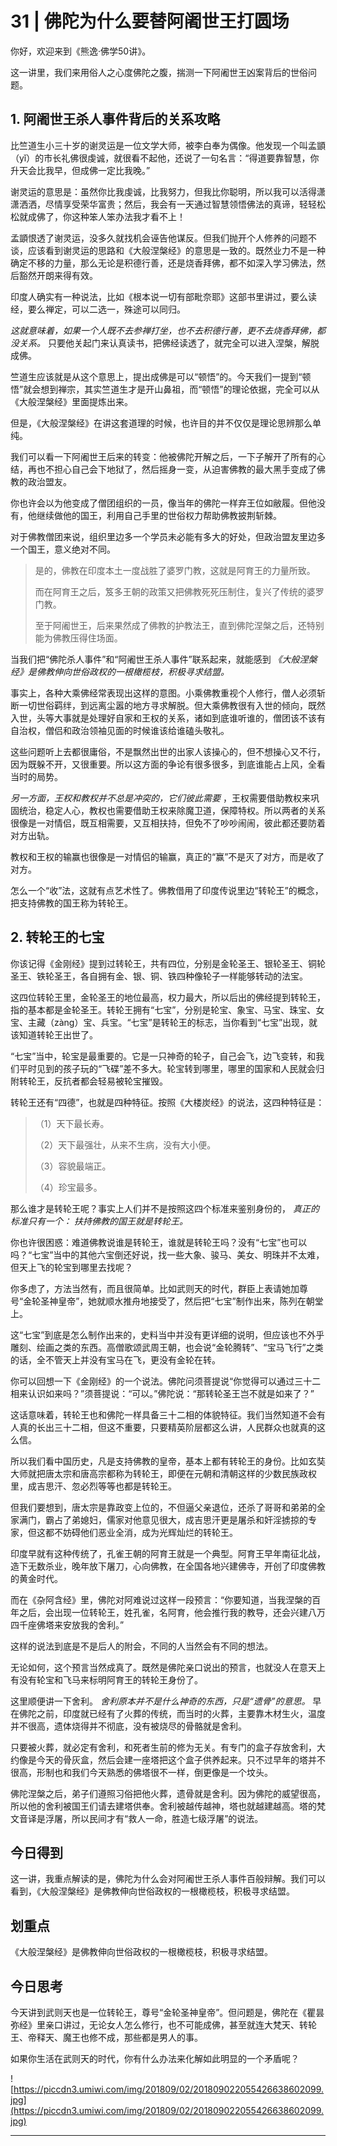 # 31 | 佛陀为什么要替阿阇世王打圆场

你好，欢迎来到《熊逸·佛学50讲》。

这一讲里，我们来用俗人之心度佛陀之腹，揣测一下阿阇世王凶案背后的世俗问题。

## 1. 阿阇世王杀人事件背后的关系攻略

比竺道生小三十岁的谢灵运是一位文学大师，被李白奉为偶像。他发现一个叫孟顗（yǐ）的市长礼佛很虔诚，就很看不起他，还说了一句名言：“得道要靠智慧，你升天会比我早，但成佛一定比我晚。”

谢灵运的意思是：虽然你比我虔诚，比我努力，但我比你聪明，所以我可以活得潇潇洒洒，尽情享受荣华富贵；然后，我会有一天通过智慧领悟佛法的真谛，轻轻松松就成佛了，你这种笨人笨办法我才看不上！

孟顗恨透了谢灵运，没多久就找机会诬告他谋反。但我们抛开个人修养的问题不谈，应该看到谢灵运的思路和《大般涅槃经》的意思是一致的。既然业力不是一种确定不移的力量，那么无论是积德行善，还是烧香拜佛，都不如深入学习佛法，然后豁然开朗来得有效。

印度人确实有一种说法，比如《根本说一切有部毗奈耶》这部书里讲过，要么读经，要么禅定，可以二选一，殊途可以同归。

 *这就意味着，如果一个人既不去参禅打坐，也不去积德行善，更不去烧香拜佛，都没关系。* 只要他关起门来认真读书，把佛经读透了，就完全可以进入涅槃，解脱成佛。

竺道生应该就是从这个意思上，提出成佛是可以“顿悟”的。今天我们一提到“顿悟”就会想到禅宗，其实竺道生才是开山鼻祖，而“顿悟”的理论依据，完全可以从《大般涅槃经》里面提炼出来。

但是，《大般涅槃经》在讲这套道理的时候，也许目的并不仅仅是理论思辨那么单纯。

我们可以看一下阿阇世王后来的转变：他被佛陀开解之后，一下子解开了所有的心结，再也不担心自己会下地狱了，然后摇身一变，从迫害佛教的最大黑手变成了佛教的政治盟友。

你也许会以为他变成了僧团组织的一员，像当年的佛陀一样弃王位如敝履。但他没有，他继续做他的国王，利用自己手里的世俗权力帮助佛教披荆斩棘。

对于佛教僧团来说，组织里边多一个学员未必能有多大的好处，但政治盟友里边多一个国王，意义绝对不同。

> 是的，佛教在印度本土一度战胜了婆罗门教，这就是阿育王的力量所致。
> 
> 而在阿育王之后，笈多王朝的政策又把佛教死死压制住，复兴了传统的婆罗门教。
> 
> 至于阿阇世王，后来果然成了佛教的护教法王，直到佛陀涅槃之后，还特别能为佛教压得住场面。

当我们把“佛陀杀人事件”和“阿阇世王杀人事件”联系起来，就能感到 *《大般涅槃经》是佛教伸向世俗政权的一根橄榄枝，积极寻求结盟。*

事实上，各种大乘佛经常表现出这样的意图。小乘佛教重视个人修行，僧人必须斩断一切世俗羁绊，到远离尘嚣的地方寻求解脱。但大乘佛教很有入世的倾向，既然入世，头等大事就是处理好自家和王权的关系，诸如到底谁听谁的，僧团该不该有自治权，僧侣和政治领袖见面的时候谁该给谁磕头敬礼。

这些问题听上去都很庸俗，不是飘然出世的出家人该操心的，但不想操心又不行，因为既躲不开，又很重要。所以这方面的争论有很多很多，到底谁能占上风，全看当时的局势。

 *另一方面，王权和教权并不总是冲突的，它们彼此需要* ，王权需要借助教权来巩固统治，稳定人心，教权也需要借助王权来除魔卫道，保障特权。所以两者的关系很像是一对情侣，既互相需要，又互相扶持，但免不了吵吵闹闹，彼此都还要防着对方出轨。

教权和王权的输赢也很像是一对情侣的输赢，真正的“赢”不是灭了对方，而是收了对方。

怎么一个“收”法，这就有点艺术性了。佛教借用了印度传说里边“转轮王”的概念，把支持佛教的国王称为转轮王。

## 2. 转轮王的七宝

你该记得《金刚经》提到过转轮王，共有四位，分别是金轮圣王、银轮圣王、铜轮圣王、铁轮圣王，各自拥有金、银、铜、铁四种像轮子一样能够转动的法宝。

这四位转轮王里，金轮圣王的地位最高，权力最大，所以后出的佛经提到转轮王，指的基本都是金轮圣王。转轮王拥有“七宝”，分别是轮宝、象宝、马宝、珠宝、女宝、主藏（zàng）宝、兵宝。“七宝”是转轮王的标志，当你看到“七宝”出现，就该知道转轮王出世了。

“七宝”当中，轮宝是最重要的。它是一只神奇的轮子，自己会飞，边飞变转，和我们平时见到的孩子玩的“飞碟”差不多大。轮宝转到哪里，哪里的国家和人民就会归附转轮王，反抗者都会轻易被轮宝摧毁。

转轮王还有“四德”，也就是四种特征。按照《大楼炭经》的说法，这四种特征是：

> （1）天下最长寿。
> 
> （2）天下最强壮，从来不生病，没有大小便。
> 
> （3）容貌最端正。
> 
> （4）珍宝最多。

那么谁才是转轮王呢？事实上人们并不是按照这四个标准来鉴别身份的， *真正的标准只有一个：*  *扶持佛教的国王就是转轮王。*

你也许很困惑：难道佛教说谁是转轮王，谁就是转轮王吗？没有“七宝”也可以吗？“七宝”当中的其他六宝倒还好说，找一些大象、骏马、美女、明珠并不太难，但天上飞的轮宝到哪里去找呢？

你多虑了，方法当然有，而且很简单。比如武则天的时代，群臣上表请她加尊号“金轮圣神皇帝”，她就顺水推舟地接受了，然后把“七宝”制作出来，陈列在朝堂上。

这“七宝”到底是怎么制作出来的，史料当中并没有更详细的说明，但应该也不外乎雕刻、绘画之类的东西。高僧歌颂武周王朝，也会说“金轮腾转”、“宝马飞行”之类的话，全不管天上并没有宝马在飞，更没有金轮在转。

你可以回想一下《金刚经》的一个说法。佛陀问须菩提说“你觉得可以通过三十二相来认识如来吗？”须菩提说：“可以。”佛陀说：“那转轮圣王岂不就是如来了？”

这话意味着，转轮王也和佛陀一样具备三十二相的体貌特征。我们当然知道不会有人真的长出三十二相，但这不重要，只要精英阶层都这么讲，人民群众也就真的这么信。

所以我们看中国历史，凡是支持佛教的皇帝，基本上都有转轮王的身份。比如玄奘大师就把唐太宗和唐高宗都称为转轮王，即便在元朝和清朝这样的少数民族政权里，成吉思汗、忽必烈等等也都是转轮王。

但我们要想到，唐太宗是靠政变上位的，不但逼父亲退位，还杀了哥哥和弟弟的全家满门，霸占了弟媳妇，儒家对他意见很大，成吉思汗更是屠杀和奸淫掳掠的专家，但这都不妨碍他们恶业全消，成为光辉灿烂的转轮王。

印度早就有这种传统了，孔雀王朝的阿育王就是一个典型。阿育王早年南征北战，造下无数杀业，晚年放下屠刀，心向佛教，在全国各地兴建佛寺，开创了印度佛教的黄金时代。

而在《杂阿含经》里，佛陀对阿难说过这样一段预言：“你要知道，当我涅槃的百年之后，会出现一位转轮王，姓孔雀，名阿育，他会推行我的教导，还会兴建八万四千座佛塔来安放我的舍利。”

这样的说法到底是不是后人的附会，不同的人当然会有不同的想法。

无论如何，这个预言当然成真了。既然是佛陀亲口说出的预言，也就没人在意天上有没有轮宝和飞马来标明阿育王的转轮王身份了。

这里顺便讲一下舍利。 *舍利原本并不是什么神奇的东西，只是“遗骨”的意思。* 早在佛陀之前，印度就已经有了火葬的传统，而当时的火葬，主要靠木材生火，温度并不很高，遗体烧得并不彻底，没有被烧尽的骨骼就是舍利。

只要被火葬，就必定有舍利，和死者生前的修为无关。有专门的盒子存放舍利，大约像是今天的骨灰盒，然后会建一座塔把这个盒子供养起来。只不过早年的塔并不很高，形制也和我们今天熟悉的佛塔很不一样，倒更像是一个坟头。

佛陀涅槃之后，弟子们遵照习俗把他火葬，遗骨就是舍利。因为佛陀的威望很高，所以他的舍利被国王们请去建塔供奉。舍利被越传越神，塔也就越建越高。塔的梵文音译是浮屠，所以民间才有“救人一命，胜造七级浮屠”的说法。

## 今日得到

这一讲，我重点解读的是，佛陀为什么会对阿阇世王杀人事件百般辩解。我们可以看到，《大般涅槃经》是佛教伸向世俗政权的一根橄榄枝，积极寻求结盟。

## 划重点

《大般涅槃经》是佛教伸向世俗政权的一根橄榄枝，积极寻求结盟。

## 今日思考

今天讲到武则天也是一位转轮王，尊号“金轮圣神皇帝”。但问题是，佛陀在《瞿昙弥经》里亲口讲过，无论女人怎么修行，也不可能成佛，甚至就连大梵天、转轮王、帝释天、魔王也修不成，那些都是男人的事。

如果你生活在武则天的时代，你有什么办法来化解如此明显的一个矛盾呢？

![https://piccdn3.umiwi.com/img/201809/02/201809022055426638602099.jpg](https://piccdn3.umiwi.com/img/201809/02/201809022055426638602099.jpg)

---
